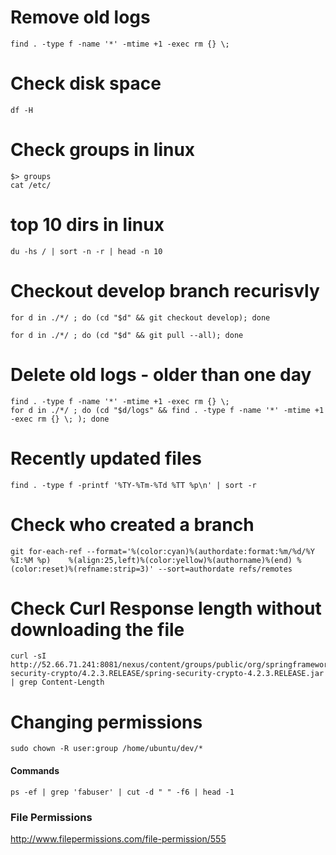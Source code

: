 # Remove old logs

```
find . -type f -name '*' -mtime +1 -exec rm {} \;
```

# Check disk space
```
df -H
```

# Check groups in linux

```
$> groups
cat /etc/
```


# top 10 dirs in linux 
```
du -hs / | sort -n -r | head -n 10
```


# Checkout develop branch recurisvly

```
for d in ./*/ ; do (cd "$d" && git checkout develop); done

for d in ./*/ ; do (cd "$d" && git pull --all); done
```

# Delete old logs - older than one day

```
find . -type f -name '*' -mtime +1 -exec rm {} \;
for d in ./*/ ; do (cd "$d/logs" && find . -type f -name '*' -mtime +1 -exec rm {} \; ); done
```

# Recently updated files

```
find . -type f -printf '%TY-%Tm-%Td %TT %p\n' | sort -r
```

# Check who created a branch

```
git for-each-ref --format='%(color:cyan)%(authordate:format:%m/%d/%Y %I:%M %p)    %(align:25,left)%(color:yellow)%(authorname)%(end) %(color:reset)%(refname:strip=3)' --sort=authordate refs/remotes
```

# Check Curl Response length without downloading the file

```
curl -sI http://52.66.71.241:8081/nexus/content/groups/public/org/springframework/security/spring-security-crypto/4.2.3.RELEASE/spring-security-crypto-4.2.3.RELEASE.jar | grep Content-Length
```

# Changing permissions

```
sudo chown -R user:group /home/ubuntu/dev/*
```

####  Commands

```
ps -ef | grep 'fabuser' | cut -d " " -f6 | head -1
```

### File Permissions

http://www.filepermissions.com/file-permission/555